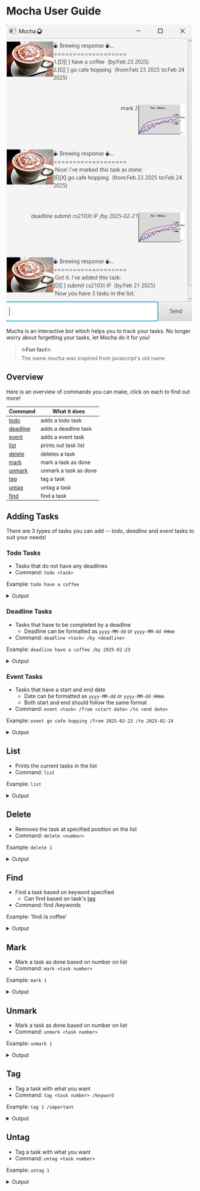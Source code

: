 # Mocha User Guide

![Ui.png](Ui.png)

Mocha is an interactive bot which helps you to track your tasks. No longer worry about forgetting your tasks, let Mocha
do it for you!

> ☕**Fun fact**☕   
> The name mocha was inspired from javascript's old name

## Overview

Here is an overview of commands you can make, click on each to find out more!

| Command              | What it does          |
|----------------------|-----------------------|
| [todo](#Todo-Tasks)  | adds a todo task      |
| [deadline](#Deadline-Tasks) | adds a deadline task  |
| [event](#Event-Tasks) | adds a event task     |
| [list](#List)        | prints out task list  |
| [delete](#Delete)    | deletes a task        |
| [mark](#Mark)        | mark a task as done   |
| [unmark](#Unmark)    | unmark a task as done |
| [tag](#Tag)          | tag a task            |
| [untag](#Untag)      | untag a task          |
| [find](#Find)        | find a task           |

## Adding Tasks

There are 3 types of tasks you can add -- _todo_, _deadline_ and _event_ tasks to suit your needs!

### Todo Tasks

- Tasks that do not have any deadlines
- Command: `todo <task>`

Example: `todo have a coffee`

<details>
<summary> Output</summary>

  ```md
  ☕ Brewing response ☕...  
  =========================  
  Got it, I've added this task:  
  [T][] have a coffee  
  Now you have 1 tasks in the list.
  ```

</details>


### Deadline Tasks

- Tasks that have to be completed by a deadline
  - Deadline can be formatted as `yyyy-MM-dd` or `yyyy-MM-dd HHmm`
- Command: `deadline <task> /by <deadline>`

Example: `deadline have a coffee /by 2025-02-23`

<details>
<summary> Output</summary>

  ```md
  ☕ Brewing response ☕...
  =========================
  Got it, I've added this task: 
  [D][] have a coffee (by:Feb 23 2025)  
  Now you have 2 tasks in the list.
  ```

</details>

### Event Tasks

- Tasks that have a start and end date
  - Date can be formatted as `yyyy-MM-dd` or `yyyy-MM-dd HHmm`
  - Both start and end should follow the same format
- Command: `event <task> /from <start date> /to <end date>`

Example: `event go cafe hopping /from 2025-02-23 /to 2025-02-24`

<details>
<summary> Output</summary>

  ```md
  ☕ Brewing response ☕...
  =========================
  Got it, I've added this task:
  [E][] have a coffee (from:Feb 23 2025 to: Feb 24 2025)
  Now you have 3 tasks in the list.
  ```

</details>

## List

- Prints the current tasks in the list
- Command: `list`

Example: `list`

<details>
<summary> Output</summary>

  ```md
  ☕ Brewing response ☕...
  =========================
  1.[T][] have a coffee
  2.[D][] have a coffee (by:Feb 23 2025)
  3.[E][] have a coffee (from:Feb 23 2025 to: Feb 24 2025)
  ```

</details>

## Delete

- Removes the task at specified position on the list
- Command: `delete <number>`

Example: `delete 1`

<details>
<summary>Output</summary>

  ```md
  ☕ Brewing response ☕...
  =========================
  Alright, I have removed this task:
  [T][] have a coffee
  ```
</details>

## Find

- Find a task based on keyword specified
  - Can find based on task's [tag](##Tag)
- Command: find /keywords

Example: 'find /a coffee'

<details>
<summary>Output</summary>

  ```md
  ☕ Brewing response ☕...
  =========================
  Here are the matching tasks in your list:
  [D][] have a coffee (by:Feb 23 2025)
  ```
</details>

## Mark

- Mark a task as done based on number on list
- Command: `mark <task number>`

Example: `mark 1`


<details>
<summary>Output</summary>

  ```md
  ☕ Brewing response ☕...
  =========================
  Nice! I've marked this task as done:
  [D][X] have a coffee (by:Feb 23 2025)
  ```

</details>

## Unmark

- Mark a task as done based on number on list
- Command: `unmark <task number>`

Example: `unmark 1`


<details>
<summary>Output</summary>

  ```md
  ☕ Brewing response ☕...
  =========================
  OK, I've marked this task as not done yet:
  [D][] have a coffee (by:Feb 23 2025)
  ```

</details>

## Tag

- Tag a task with what you want
- Command: `tag <task number> /keyword`

Example: `tag 1 /important`

<details>
<summary>Output</summary>

  ```md
  ☕ Brewing response ☕...
  =========================
  Tagged [D][] have a coffee # important (by:Feb 23 2025)
  ```

</details>

## Untag

- Tag a task with what you want
- Command: `untag <task number>`

Example: `untag 1`

<details>
<summary>Output</summary>

  ```md
  ☕ Brewing response ☕...
  =========================
  Untagged [D][] have a coffee (by:Feb 23 2025)
  ```

</details>

